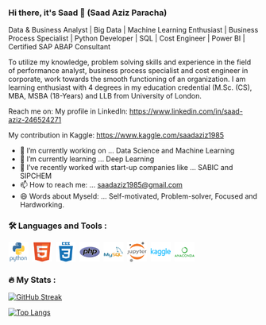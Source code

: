 ### Hi there, it's Saad 👋 (Saad Aziz Paracha)
Data & Business Analyst | Big Data | Machine Learning Enthusiast | Business Process Specialist | Python Developer | SQL | Cost Engineer | Power BI | Certified SAP ABAP Consultant

To utilize my knowledge, problem solving skills and experience in the field of performance analyst, business process specialist and cost engineer in corporate, work towards the smooth functioning of an organization. I am learning enthusiast with 4 degrees in my education credential (M.Sc. (CS), MBA, MSBA (18-Years) and LLB from University of London.

Reach me on:
My profile in LinkedIn: https://www.linkedin.com/in/saad-aziz-246524271

My contribution in Kaggle: https://www.kaggle.com/saadaziz1985


- 🔭 I’m currently working on ... Data Science and Machine Learning
- 🌱 I’m currently learning ... Deep Learning
- 👯 I’ve recently worked with start-up companies like ... SABIC and SIPCHEM
- 📫 How to reach me: ... saadaziz1985@gmail.com
- 😄 Words about Myseld: ... Self-motivated, Problem-solver, Focused and Hardworking.

### :hammer_and_wrench: Languages and Tools :
<div>
  <img src="https://github.com/devicons/devicon/blob/master/icons/python/python-original-wordmark.svg" title="Python" alt="Python" width="40" height="40"/>&nbsp;
  <img src="https://github.com/devicons/devicon/blob/master/icons/html5/html5-original.svg" title="HTML5" alt="HTML" width="40" height="40"/>&nbsp;
  <img src="https://github.com/devicons/devicon/blob/master/icons/css3/css3-plain-wordmark.svg"  title="CSS3" alt="CSS" width="40" height="40"/>&nbsp;
  <img src="https://github.com/devicons/devicon/blob/master/icons/php/php-original.svg"  title="PHP" alt="PHP" width="40" height="40"/>&nbsp;
  <img src="https://github.com/devicons/devicon/blob/master/icons/mysql/mysql-original-wordmark.svg" title="MySQL"  alt="MySQL" width="40" height="40"/>&nbsp;
  <img src="https://github.com/devicons/devicon/blob/master/icons/jupyter/jupyter-original-wordmark.svg" title="Jupyter" alt="Jupyter" width="40" height="40"/>&nbsp;
  <img src="https://github.com/devicons/devicon/blob/master/icons/kaggle/kaggle-original-wordmark.svg" title="Kaggle" alt="Kaggle" width="40" height="40"/>&nbsp;
  <img src="https://github.com/devicons/devicon/blob/master/icons/anaconda/anaconda-original-wordmark.svg" title="Anaconda" alt="Anaconda" width="40" height="40"/>&nbsp;
</div>

### :fire: My Stats :

[![GitHub Streak](http://github-readme-streak-stats.herokuapp.com?user=Saadaziz1985&theme=dark&date_format=M%20j%5B%2C%20Y%5D)](https://git.io/streak-stats)

[![Top Langs](https://github-readme-stats.vercel.app/api/top-langs/?username=Saadaziz1985&layout=compact&theme=vision-friendly-dark)](https://github.com/Saadazi1985/github-readme-stats)


<!--
**Saadaziz1985/Saadaziz1985** is a ✨ _special_ ✨ repository because its `README.md` (this file) appears on your GitHub profile.


-->
